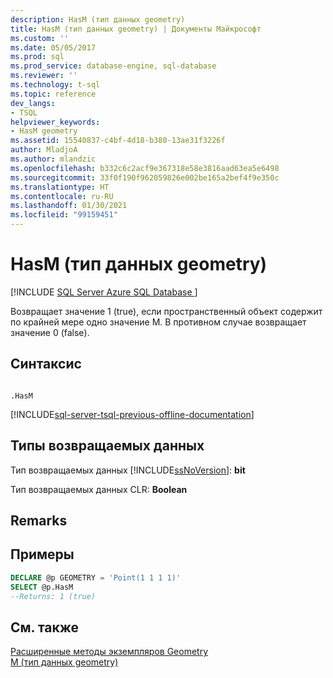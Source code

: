 ```yaml
---
description: HasМ (тип данных geometry)
title: HasM (тип данных geometry) | Документы Майкрософт
ms.custom: ''
ms.date: 05/05/2017
ms.prod: sql
ms.prod_service: database-engine, sql-database
ms.reviewer: ''
ms.technology: t-sql
ms.topic: reference
dev_langs:
- TSQL
helpviewer_keywords:
- HasM geometry
ms.assetid: 15540837-c4bf-4d18-b380-13ae31f3226f
author: MladjoA
ms.author: mlandzic
ms.openlocfilehash: b332c6c2acf9e367318e58e3816aad63ea5e6498
ms.sourcegitcommit: 33f0f190f962059826e002be165a2bef4f9e350c
ms.translationtype: HT
ms.contentlocale: ru-RU
ms.lasthandoff: 01/30/2021
ms.locfileid: "99159451"
---
```

# <a name="hasm-geometry-datatype"></a>HasМ (тип данных geometry)
[!INCLUDE [SQL Server Azure SQL Database ](../../includes/applies-to-version/sql-asdb.md)]

  Возвращает значение 1 (true), если пространственный объект содержит по крайней мере одно значение M. В противном случае возвращает значение 0 (false).  
  
## <a name="syntax"></a>Синтаксис  
  
```  
  
.HasM  
```  
  
[!INCLUDE[sql-server-tsql-previous-offline-documentation](../../includes/sql-server-tsql-previous-offline-documentation.md)]

## <a name="return-types"></a>Типы возвращаемых данных
 Тип возвращаемых данных [!INCLUDE[ssNoVersion](../../includes/ssnoversion-md.md)]: **bit**  
  
 Тип возвращаемых данных CLR: **Boolean**  
  
## <a name="remarks"></a>Remarks  
  
## <a name="examples"></a>Примеры  
  
```sql  
DECLARE @p GEOMETRY = 'Point(1 1 1 1)'  
SELECT @p.HasM   
--Returns: 1 (true)  
```  
  
## <a name="see-also"></a>См. также  
 [Расширенные методы экземпляров Geometry](../../t-sql/spatial-geometry/extended-methods-on-geometry-instances.md)   
 [M (тип данных geometry)](../../t-sql/spatial-geometry/m-geometry-data-type.md)  
  
